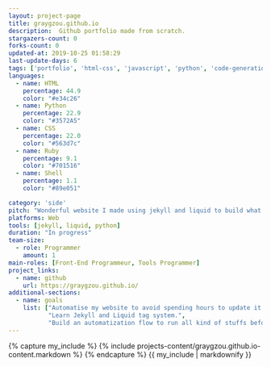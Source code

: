 ```yaml
---
layout: project-page
title: graygzou.github.io
description:  Github portfolio made from scratch.
stargazers-count: 0
forks-count: 0
updated-at: 2019-10-25 01:58:29
last-update-days: 6
tags: ['portfolio', 'html-css', 'javascript', 'python', 'code-generation', 'github-api']
languages: 
  - name: HTML
    percentage: 44.9
    color: "#e34c26"
  - name: Python
    percentage: 22.9
    color: "#3572A5"
  - name: CSS
    percentage: 22.0
    color: "#563d7c"
  - name: Ruby
    percentage: 9.1
    color: "#701516"
  - name: Shell
    percentage: 1.1
    color: "#89e051"

category: 'side'
pitch: "Wonderful website I made using jekyll and liquid to build what I want. Using Github API also."
platforms: Web
tools: [jekyll, liquid, python]
duration: "In progress"
team-size:
  - role: Programmer
    amount: 1
main-roles: [Front-End Programmeur, Tools Programmer]
project_links:
  - name: github
    url: https://graygzou.github.io/
additional-sections:
  - name: goals
    list: ["Automatise my website to avoid spending hours to update it.",
           "Learn Jekyll and Liquid tag system.",
           "Build an automatization flow to run all kind of stuffs before deploying it to GitHub."]
---
```

<!---
Gregoire Boiron <gregoire.boiron@gmail.com>
Copyright (c) 2018-2019 Gregoire Boiron  All Rights Reserved.
--->

{% capture my_include %}
{% include projects-content/graygzou.github.io-content.markdown %}
{% endcapture %}
{{ my_include | markdownify }}
